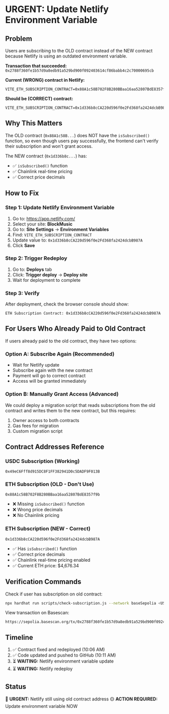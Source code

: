 # URGENT: Update Netlify Environment Variable

## Problem
Users are subscribing to the OLD contract instead of the NEW contract because Netlify is using an outdated environment variable.

**Transaction that succeeded:** `0x2788f360fe1b57d9a8edb91a529bd900f092403614cf86babb4c2c70000695cb`

**Current (WRONG) contract in Netlify:**
```
VITE_ETH_SUBSCRIPTION_CONTRACT=0x88A1c58B702F8B280BBaa16aa52807BdE8357f9b
```

**Should be (CORRECT) contract:**
```
VITE_ETH_SUBSCRIPTION_CONTRACT=0x1d336b8cCA220d596f0e2Fd368fa2424dcbB987A
```

## Why This Matters
The OLD contract (`0x88A1c58B...`) does NOT have the `isSubscribed()` function, so even though users pay successfully, the frontend can't verify their subscription and won't grant access.

The NEW contract (`0x1d336b8c...`) has:
- ✅ `isSubscribed()` function
- ✅ Chainlink real-time pricing
- ✅ Correct price decimals

## How to Fix

### Step 1: Update Netlify Environment Variable
1. Go to: https://app.netlify.com/
2. Select your site: **BlockMusic**
3. Go to: **Site Settings** → **Environment Variables**
4. Find: `VITE_ETH_SUBSCRIPTION_CONTRACT`
5. Update value to: `0x1d336b8cCA220d596f0e2Fd368fa2424dcbB987A`
6. Click **Save**

### Step 2: Trigger Redeploy
1. Go to: **Deploys** tab
2. Click: **Trigger deploy** → **Deploy site**
3. Wait for deployment to complete

### Step 3: Verify
After deployment, check the browser console should show:
```
ETH Subscription Contract: 0x1d336b8cCA220d596f0e2Fd368fa2424dcbB987A
```

## For Users Who Already Paid to Old Contract

If users already paid to the old contract, they have two options:

### Option A: Subscribe Again (Recommended)
- Wait for Netlify update
- Subscribe again with the new contract
- Payment will go to correct contract
- Access will be granted immediately

### Option B: Manually Grant Access (Advanced)
We could deploy a migration script that reads subscriptions from the old contract and writes them to the new contract, but this requires:
1. Owner access to both contracts
2. Gas fees for migration
3. Custom migration script

## Contract Addresses Reference

### USDC Subscription (Working)
```
0x49eC6Fff8d915DC8F1FF382941D0c5DADF9F013B
```

### ETH Subscription (OLD - Don't Use)
```
0x88A1c58B702F8B280BBaa16aa52807BdE8357f9b
```
- ❌ Missing `isSubscribed()` function
- ❌ Wrong price decimals
- ❌ No Chainlink pricing

### ETH Subscription (NEW - Correct)
```
0x1d336b8cCA220d596f0e2Fd368fa2424dcbB987A
```
- ✅ Has `isSubscribed()` function
- ✅ Correct price decimals
- ✅ Chainlink real-time pricing enabled
- ✅ Current ETH price: $4,676.34

## Verification Commands

Check if user has subscription on old contract:
```bash
npx hardhat run scripts/check-subscription.js --network baseSepolia <USER_WALLET_ADDRESS>
```

View transaction on Basescan:
```
https://sepolia.basescan.org/tx/0x2788f360fe1b57d9a8edb91a529bd900f092403614cf86babb4c2c70000695cb
```

## Timeline
1. ✅ Contract fixed and redeployed (10:06 AM)
2. ✅ Code updated and pushed to GitHub (10:11 AM)
3. ⏳ **WAITING:** Netlify environment variable update
4. ⏳ **WAITING:** Netlify redeploy

## Status
🔴 **URGENT:** Netlify still using old contract address
🟡 **ACTION REQUIRED:** Update environment variable NOW
